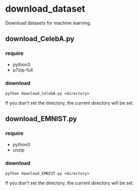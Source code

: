 # download_dataset
Download datasets for machine learning.

## download_CelebA.py
### require

- python3
- p7zip-full

### download

```
python download_CelebA.py <directory>
```
If you don't set the directory, the current directory will be set.

## download_EMNIST.py
### require

- python3
- unzip

### download

```
python download_EMNIST.py <directory>
```
If you don't set the directory, the current directory will be set.
